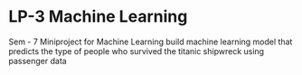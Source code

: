 # LP-3 Machine Learning 
Sem - 7 Miniproject for Machine Learning
build machine learning model that predicts the type of people who survived the titanic shipwreck using passenger data
